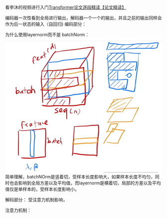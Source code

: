 看李沐的视频进行入门[Transformer论文逐段精读【论文精读】](https://www.bilibili.com/video/BV1pu411o7BE/?spm_id_from=333.337.search-card.all.click&vd_source=3b0e33a626cf5e45835cac5d91093908)


编码器一次性看到全局进行输出，解码器一个一个的输出，并且之前的输出同样会作为后一状态的输入（自回归)
编码部分：



为什么使用layernorm而不是 batchNorm：
![Alt text](image.png)
简单理解，batchNOrm是竖着切，受样本长度影响大，如果样本长度不均匀，同时也会影响到全局方差以及平均值，而layernorm是横着切，局部的方差以及平均值仅是单样本的，受样本长度影响小。

解码部分：
受注意力机制影响，


注意力机制：


